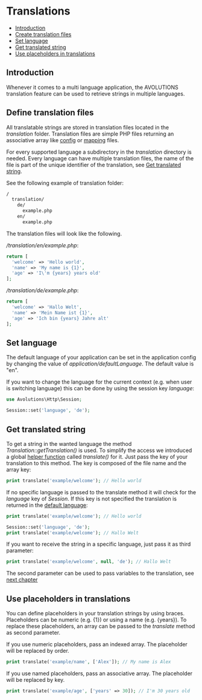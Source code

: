# Translations

* [Introduction](#introduction)
* [Create translation files](#create-translation-files)
* [Set language](#set-language)
* [Get translated string](#get-translated-string)
* [Use placeholders in translations](#use-placeholders-in-translations)

## Introduction

Whenever it comes to a multi language application, the AVOLUTIONS translation feature can be used to retrieve strings in multiple languages.

## Define translation files

All translatable strings are stored in translation files located in the *translation* folder.
Translation files are simple PHP files returning an associative array like [config](config.md) or [mapping](mapping.md) files.

For every supported language a subdirectory in the *translation* directory is needed. 
Every language can have multiple translation files, the name of the file is part of the unique identifier of the translation, see [Get translated string](#get-translated-string).

See the following example of translation folder:
```bash
/
  translation/
    de/
      example.php
    en/
      example.php
```

The translation files will look like the following.

*/translation/en/example.php*:
```php
return [
  'welcome' => 'Hello world',
  'name' => 'My name is {1}',
  'age' => 'I\'m {years} years old'
];
```
*/translation/de/example.php*:
```php
return [
  'welcome' => 'Hallo Welt',
  'name' => 'Mein Name ist {1}',
  'age' => 'Ich bin {years} Jahre alt'
];
```

## Set language

The default language of your application can be set in the application config by changing the value of *application/defaultLanguage*.
The default value is "en".

If you want to change the language for the current context (e.g. when user is switching language) this can be done by using the session key *language*:
```php
use Avolutions\Http\Session;

Session::set('language', 'de');
```

## Get translated string

To get a string in the wanted language the method *Translation::getTranslation()* is used.
To simplify the access we introduced a global [helper function](helper.md) called *translate()* for it. Just pass the key of your translation to this method.
The key is composed of the file name and the array key:
```php
print translate('example/welcome'); // Hello world
```

If no specific language is passed to the translate method it will check for the *language* key of *Session*. If this key is not specified the translation is returned in the [default language](#set-language):
```php
print translate('example/welcome'); // Hello world

Session::set('language', 'de');
print translate('example/welcome'); // Hallo Welt
```

If you want to receive the string in a specific language, just pass it as third parameter:
```php
print translate('example/welcome', null, 'de'); // Hallo Welt
```

The second parameter can be used to pass variables to the translation, see [next chapter](#use-placeholders-in-translations)

## Use placeholders in translations

You can define placeholders in your translation strings by using braces.
Placeholders can be numeric (e.g. {1}) or using a name (e.g. {years}).
To replace these placeholders, an array can be passed to the *translate* method as second parameter.

If you use numeric placeholders, pass an indexed array. The placeholder will be replaced by order.
```php
print translate('example/name', ['Alex']); // My name is Alex
```

If you use named placeholders, pass an associative array. The placeholder will be replaced by key.
```php
print translate('example/age', ['years' => 30]); // I'm 30 years old
```
